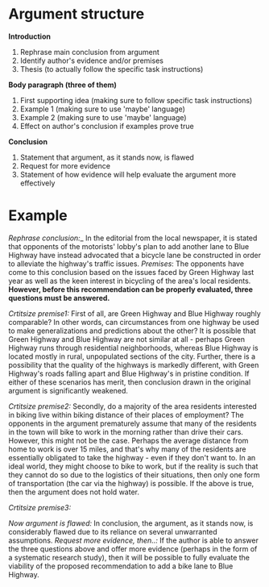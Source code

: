 # Argument structure
__Introduction__
1. Rephrase main conclusion from argument
2. Identify author's evidence and/or premises
3. Thesis (to actually follow the specific task instructions)

__Body paragraph (three of them)__
1. First supporting idea (making sure to follow specific task instructions)
2. Example 1 (making sure to use 'maybe' language)
3. Example 2 (making sure to use 'maybe' language)
4. Effect on author's conclusion if examples prove true

__Conclusion__
1. Statement that argument, as it stands now, is flawed
2. Request for more evidence
3. Statement of how evidence will help evaluate the argument more effectively

# Example
_Rephrase conclusion:__ In the editorial from the local newspaper, it is stated that opponents of the motorists' lobby's plan to add another lane to Blue Highway have instead advocated that a bicycle lane be constructed in order to alleviate the highway's traffic issues.
_Premises_: The opponents have come to this conclusion based on the issues faced by Green Highway last year as well as the keen interest in bicycling of the area's local residents. 
__However, before this recommendation can be properly evaluated, three questions must be answered.__

_Crtitsize premise1:_ First of all, are Green Highway and Blue Highway roughly comparable? In other words, can circumstances from one highway be used to make generalizations and predictions about the other? It is possible that Green Highway and Blue Highway are not similar at all - perhaps Green Highway runs through residential neighborhoods, whereas Blue Highway is located mostly in rural, unpopulated sections of the city. Further, there is a possibility that the quality of the highways is markedly different, with Green Highway's roads falling apart and Blue Highway's in pristine condition. If either of these scenarios has merit, then conclusion drawn in the original argument is significantly weakened.

_Crtitsize premise2:_ Secondly, do a majority of the area residents interested in biking live within biking distance of their places of employment? The opponents in the argument prematurely assume that many of the residents in the town will bike to work in the morning rather than drive their cars. However, this might not be the case. Perhaps the average distance from home to work is over 15 miles, and that's why many of the residents are essentially obligated to take the highway - even if they don't want to. In an ideal world, they might choose to bike to work, but if the reality is such that they cannot do so due to the logistics of their situations, then only one form of transportation (the car via the highway) is possible. If the above is true, then the argument does not hold water.

_Crtitsize premise3:_

_Now argument is flawed:_ In conclusion, the argument, as it stands now, is considerably flawed due to its reliance on several unwarranted assumptions. 
_Request more evidence, then..:_ If the author is able to answer the three questions above and offer more evidence (perhaps in the form of a systematic research study), then it will be possible to fully evaluate the viability of the proposed recommendation to add a bike lane to Blue Highway.
